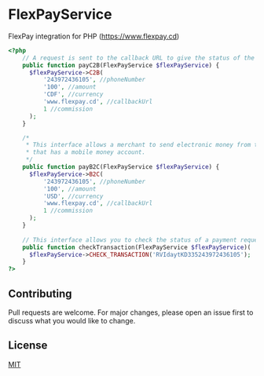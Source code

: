# FlexPayService
FlexPay integration for PHP (https://www.flexpay.cd)

```php
<?php
    // A request is sent to the callback URL to give the status of the transaction
    public function payC2B(FlexPayService $flexPayService) {
      $flexPayService->C2B(
          '243972436105', //phoneNumber
          '100', //amount
          'CDF', //currency
          'www.flexpay.cd', //callbackUrl
          1 //commission
      );
    }

    /*
     * This interface allows a merchant to send electronic money from their account to a phone number
     * that has a mobile money account.
     */
    public function payB2C(FlexPayService $flexPayService) {
      $flexPayService->B2C(
          '243972436105', //phoneNumber
          '100', //amount
          'USD', //currency
          'www.flexpay.cd', //callbackUrl
          1 //commission
      );
    }
    
    // This interface allows you to check the status of a payment request sent to FlexPay
    public function checkTransaction(FlexPayService $flexPayService)(
      $flexPayService->CHECK_TRANSACTION('RVIdaytKD335243972436105');
    }
?>
```

## Contributing
Pull requests are welcome. For major changes, please open an issue first to discuss what you would like to change.

## License
[MIT](https://choosealicense.com/licenses/mit/)
